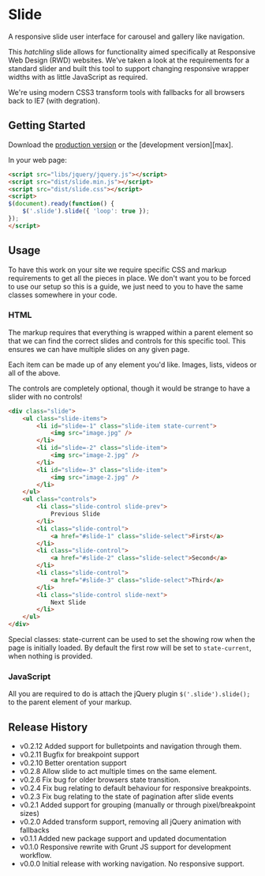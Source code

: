 # Slide

A responsive slide user interface for carousel and gallery like navigation.

This *hatchling* slide allows for functionality aimed specifically at
Responsive Web Design (RWD) websites. We've taken a look at the requirements
for a standard slider and built this tool to support changing responsive wrapper
widths with as little JavaScript as required.

We're using modern CSS3 transform tools with fallbacks for all browsers back
to IE7 (with degration).

## Getting Started
Download the [production version][min] or the [development version][max].

[min]: https://raw.github.com/hatchddigital/hatchling.slide/master/dist/slide.min.js
[min]: https://raw.github.com/hatchddigital/hatchling.slide/master/src/slide.js

In your web page:

```html
<script src="libs/jquery/jquery.js"></script>
<script src="dist/slide.min.js"></script>
<script src="dist/slide.css"></script>
<script>
$(document).ready(function() {
    $('.slide').slide({ 'loop': true });
});
</script>
```

## Usage

To have this work on your site we require specific CSS and markup requirements
to get all the pieces in place. We don't want you to be forced to use our
setup so this is a guide, we just need to you to have the same classes
somewhere in your code.

### HTML

The markup requires that everything is wrapped within a parent element so
that we can find the correct slides and controls for this specific tool. This
ensures we can have multiple slides on any given page.

Each item can be made up of any element you'd like. Images, lists, videos
or all of the above.

The controls are completely optional, though it would be strange to have a
slider with no controls!

```html
<div class="slide">
    <ul class="slide-items">
        <li id="slide=-1" class="slide-item state-current">
            <img src="image.jpg" />
        </li>
        <li id="slide=-2" class="slide-item">
            <img src="image-2.jpg" />
        </li>
        <li id="slide=-3" class="slide-item">
            <img src="image-2.jpg" />
        </li>
    </ul>
    <ul class="controls">
        <li class="slide-control slide-prev">
            Previous Slide
        </li>
        <li class="slide-control">
            <a href="#slide-1" class="slide-select">First</a>
        </li>
        <li class="slide-control">
            <a href="#slide-2" class="slide-select">Second</a>
        </li>
        <li class="slide-control">
            <a href="#slide-3" class="slide-select">Third</a>
        </li>
        <li class="slide-control slide-next">
            Next Slide
        </li>
    </ul>
</div>
```

Special classes: state-current can be used to set the showing row when the
page is initially loaded. By default the first row will be set to
`state-current`, when nothing is provided.

### JavaScript

All you are required to do is attach the jQuery plugin
`$('.slide').slide();` to the parent element of your markup.

## Release History
- v0.2.12 Added support for bulletpoints and navigation through them.
- v0.2.11 Bugfix for breakpoint support
- v0.2.10 Better orentation support
- v0.2.8 Allow slide to act multiple times on the same element.
- v0.2.6 Fix bug for older browsers state transition.
- v0.2.4 Fix bug relating to default behaviour for responsive breakpoints.
- v0.2.3 Fix bug relating to the state of pagination after slide events
- v0.2.1 Added support for grouping (manually or through pixel/breakpoint sizes)
- v0.2.0 Added transform support, removing all jQuery animation with fallbacks
- v0.1.1 Added new package support and updated documentation
- v0.1.0 Responsive rewrite with Grunt JS support for development workflow.
- v0.0.0 Initial release with working navigation. No responsive support.
